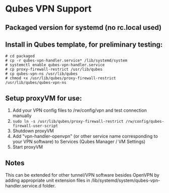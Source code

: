 # Qubes VPN Support

## Packaged version for systemd (no rc.local used)

## Install in Qubes template, for preliminary testing:
```
# cd packaged
# cp -r qubes-vpn-handler.service* /lib/systemd/system
# systemctl enable qubes-vpn-handler.service
# cp proxy-firewall-restrict /usr/lib/qubes
# cp qubes-vpn-ns /usr/lib/qubes
# chmod +x /usr/lib/qubes/proxy-firewall-restrict /usr/lib/qubes/qubes-vpn-ns
```

## Setup proxyVM for use:
1. Add your VPN config files to /rw/config/vpn and test connection manually
2. `sudo ln -s /usr/lib/qubes/proxy-firewall-restrict /rw/config/qubes-firewall-user-script`
3. Shutdown proxyVM
4. Add "vpn-handler-openvpn" (or other service name corresponding to your VPN software) to Services (Qubes Manager / VM Settings)
5. Start proxyVM

## Notes
This can be extended for other tunnel/VPN software besides OpenVPN by adding appropriate unit extension files in /lib/systemd/system/qubes-vpn-handler.service.d folder.

